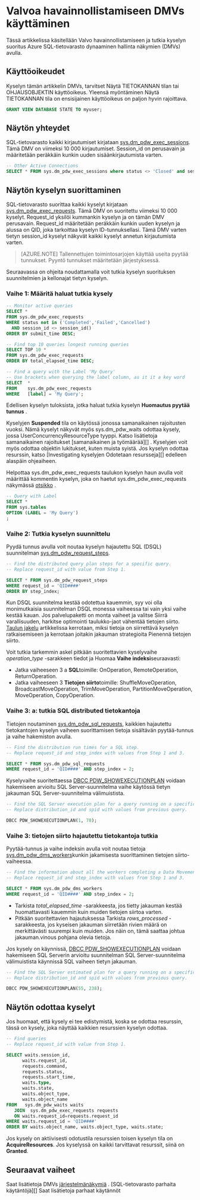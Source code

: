 <properties
   pageTitle="Valvoa havainnollistamiseen käyttämällä DMVs | Microsoft Azure"
   description="Opettele valvoa havainnollistamiseen DMVs avulla."
   services="sql-data-warehouse"
   documentationCenter="NA"
   authors="sonyam"
   manager="barbkess"
   editor=""/>

<tags
   ms.service="sql-data-warehouse"
   ms.devlang="NA"
   ms.topic="article"
   ms.tgt_pltfrm="NA"
   ms.workload="data-services"
   ms.date="10/08/2016"
   ms.author="sonyama;barbkess"/>

# <a name="monitor-your-workload-using-dmvs"></a>Valvoa havainnollistamiseen DMVs käyttäminen

Tässä artikkelissa käsitellään Valvo havainnollistamiseen ja tutkia kyselyn suoritus Azure SQL-tietovarasto dynaaminen hallinta näkymien (DMVs) avulla.

## <a name="permissions"></a>Käyttöoikeudet

Kyselyn tämän artikkelin DMVs, tarvitset Näytä TIETOKANNAN tilan tai OHJAUSOBJEKTIN käyttöoikeus. Yleensä myöntäminen Näytä TIETOKANNAN tila on ensisijainen käyttöoikeus on paljon hyvin rajoittava.

```sql
GRANT VIEW DATABASE STATE TO myuser;
```

## <a name="monitor-connections"></a>Näytön yhteydet

SQL-tietovarasto kaikki kirjautumiset kirjataan [sys.dm_pdw_exec_sessions][].  Tämä DMV on viimeksi 10 000 kirjautumiset.  Session_id on perusavain ja määritetään peräkkäin kunkin uuden sisäänkirjautumista varten.

```sql
-- Other Active Connections
SELECT * FROM sys.dm_pdw_exec_sessions where status <> 'Closed' and session_id <> session_id();
```

## <a name="monitor-query-execution"></a>Näytön kyselyn suorittaminen

SQL-tietovarasto suorittaa kaikki kyselyt kirjataan [sys.dm_pdw_exec_requests][].  Tämä DMV on suoritettu viimeksi 10 000 kyselyt.  Request_id yksilöi kummankin kyselyn ja on tämän DMV perusavain.  Request_id määritetään peräkkäin kunkin uuden kyselyn ja alussa on QID, joka tarkoittaa kyselyn ID-tunnuksellasi.  Tämä DMV varten tietyn session_id kyselyt näkyvät kaikki kyselyt annetun kirjautumista varten.

>[AZURE.NOTE] Tallennettujen toimintosarjojen käyttää useita pyytää tunnukset.  Pyyntö tunnukset määritetään järjestyksessä. 

Seuraavassa on ohjeita noudattamalla voit tutkia kyselyn suorituksen suunnitelmien ja kellonajat tietyn kyselyn.

### <a name="step-1-identify-the-query-you-wish-to-investigate"></a>Vaihe 1: Määritä haluat tutkia kysely

```sql
-- Monitor active queries
SELECT * 
FROM sys.dm_pdw_exec_requests 
WHERE status not in ('Completed','Failed','Cancelled')
  AND session_id <> session_id()
ORDER BY submit_time DESC;

-- Find top 10 queries longest running queries
SELECT TOP 10 * 
FROM sys.dm_pdw_exec_requests 
ORDER BY total_elapsed_time DESC;

-- Find a query with the Label 'My Query'
-- Use brackets when querying the label column, as it it a key word
SELECT  *
FROM    sys.dm_pdw_exec_requests
WHERE   [label] = 'My Query';
```

Edellisen kyselyn tuloksista, jotka haluat tutkia kyselyn **Huomautus pyytää tunnus** .

Kyselyjen **Suspended** tila on käytössä jonossa samanaikainen rajoitusten vuoksi. Nämä kyselyt näkyvät myös sys.dm_pdw_waits odottaa kysely, jossa UserConcurrencyResourceType tyyppi. Katso lisätietoja samanaikainen rajoitukset [samanaikainen ja työmäärää][] . Kyselyjen voit myös odottaa objektin lukitukset, kuten muista syistä.  Jos kyselyn odottaa resurssin, katso [Investigating kyselyjen Odotetaan resursseja][] edelleen alaspäin ohjeaiheen.

Helpottaa sys.dm_pdw_exec_requests taulukon kyselyn haun avulla voit määrittää kommentin kyselyn, joka on haetut sys.dm_pdw_exec_requests näkymässä [otsikko][] .

```sql
-- Query with Label
SELECT *
FROM sys.tables
OPTION (LABEL = 'My Query')
;
```

### <a name="step-2-investigate-the-query-plan"></a>Vaihe 2: Tutkia kyselyn suunnittelu

Pyydä tunnus avulla voit noutaa kyselyn hajautettu SQL (DSQL) suunnitelman [sys.dm_pdw_request_steps][].

```sql
-- Find the distributed query plan steps for a specific query.
-- Replace request_id with value from Step 1.

SELECT * FROM sys.dm_pdw_request_steps
WHERE request_id = 'QID####'
ORDER BY step_index;
```

Kun DSQL suunnitelma kestää odotettua kauemmin, syy voi olla monimutkaisia suunnitelman DSQL monessa vaiheessa tai vain yksi vaihe kestää kauan.  Jos palvelupaketti on monta vaiheet ja valitse Siirrä varallisuuden, harkitse optimointi taulukko-jaot vähentää tietojen siirto. [Taulun jakelu][] artikkelissa kerrotaan, miksi tietoja on siirrettävä kyselyn ratkaisemiseen ja kerrotaan joitakin jakauman strategioita Pienennä tietojen siirto.

Voit tutkia tarkemmin askel pitkään suoritettavien kyselyvaihe *operation_type* -sarakkeen tiedot ja Huomaa **Vaihe indeksi**seuraavasti:

- Jatka vaiheeseen 3 a **SQL**toimille: OnOperation, RemoteOperation, ReturnOperation.
- Jatka vaiheeseen 3 **Tietojen siirto**toimille: ShuffleMoveOperation, BroadcastMoveOperation, TrimMoveOperation, PartitionMoveOperation, MoveOperation, CopyOperation.

### <a name="step-3a-investigate-sql-on-the-distributed-databases"></a>Vaihe 3: a: tutkia SQL distributed tietokantoja

Tietojen noutaminen [sys.dm_pdw_sql_requests][], kaikkien hajautettu tietokantojen kyselyn vaiheen suorittamisen tietoja sisältävän pyytää-tunnus ja vaihe hakemiston avulla.

```sql
-- Find the distribution run times for a SQL step.
-- Replace request_id and step_index with values from Step 1 and 3.

SELECT * FROM sys.dm_pdw_sql_requests
WHERE request_id = 'QID####' AND step_index = 2;
```

Kyselyvaihe suoritettaessa [DBCC PDW_SHOWEXECUTIONPLAN][] voidaan hakemiseen arvioitu SQL Server-suunnitelma vaihe käytössä tietyn jakauman SQL Server-suunnitelma välimuistista.

```sql
-- Find the SQL Server execution plan for a query running on a specific SQL Data Warehouse Compute or Control node.
-- Replace distribution_id and spid with values from previous query.

DBCC PDW_SHOWEXECUTIONPLAN(1, 78);
```

### <a name="step-3b-investigate-data-movement-on-the-distributed-databases"></a>Vaihe 3: tietojen siirto hajautettu tietokantoja tutkia

Pyytää-tunnus ja vaihe indeksin avulla voit noutaa tietoja [sys.dm_pdw_dms_workers][]kunkin jakamisesta suorittaminen tietojen siirto-vaiheessa.

```sql
-- Find the information about all the workers completing a Data Movement Step.
-- Replace request_id and step_index with values from Step 1 and 3.

SELECT * FROM sys.dm_pdw_dms_workers
WHERE request_id = 'QID####' AND step_index = 2;
```

- Tarkista *total_elapsed_time* -sarakkeesta, jos tietty jakauman kestää huomattavasti kauemmin kuin muiden tietojen siirtoa varten.
- Pitkään suoritettavien hajautuksessa Tarkista *rows_processed* -sarakkeesta, jos kyseisen jakauman siirretään rivien määrä on merkittävästi suurempi kuin muiden. Jos näin on, tämä saattaa johtua jakauman.vinous pohjana olevia tietoja.

Jos kysely on käynnissä, [DBCC PDW_SHOWEXECUTIONPLAN][] voidaan hakemiseen SQL Serverin arvioitu suunnitelman SQL Server-suunnitelma välimuistista käynnissä SQL vaiheen tietyn jakauman.

```sql
-- Find the SQL Server estimated plan for a query running on a specific SQL Data Warehouse Compute or Control node.
-- Replace distribution_id and spid with values from previous query.

DBCC PDW_SHOWEXECUTIONPLAN(55, 238);
```

<a name="waiting"></a>
## <a name="monitor-waiting-queries"></a>Näytön odottaa kyselyt

Jos huomaat, että kysely ei tee edistymistä, koska se odottaa resurssin, tässä on kysely, joka näyttää kaikkien resurssien kyselyn odottaa.

```sql
-- Find queries 
-- Replace request_id with value from Step 1.

SELECT waits.session_id,
      waits.request_id,  
      requests.command,
      requests.status,
      requests.start_time,  
      waits.type,
      waits.state,
      waits.object_type,
      waits.object_name
FROM   sys.dm_pdw_waits waits
   JOIN  sys.dm_pdw_exec_requests requests
   ON waits.request_id=requests.request_id
WHERE waits.request_id = 'QID####'
ORDER BY waits.object_name, waits.object_type, waits.state;
```

Jos kysely on aktiivisesti odotustila resurssien toisen kyselyn tila on **AcquireResources**.  Jos kyselyssä on kaikki tarvittavat resurssit, siinä on **Granted**.

## <a name="next-steps"></a>Seuraavat vaiheet
Saat lisätietoja DMVs [järjestelmänäkymiä][] .
[SQL-tietovarasto parhaita käytäntöjä][] Saat lisätietoja parhaat käytännöt

<!--Image references-->

<!--Article references-->
[Manage overview]: ./sql-data-warehouse-overview-manage.md
[SQL-tietovarasto parhaat käytännöt]: ./sql-data-warehouse-best-practices.md
[Järjestelmänäkymiä]: ./sql-data-warehouse-reference-tsql-system-views.md
[Taulun jakelu]: ./sql-data-warehouse-tables-distribute.md
[Samanaikainen ja kuormituksen hallinta]: ./sql-data-warehouse-develop-concurrency.md
[Kyselyjen Odotetaan resursseja tutkiminen]: ./sql-data-warehouse-manage-monitor.md#waiting

<!--MSDN references-->
[sys.dm_pdw_dms_workers]: http://msdn.microsoft.com/library/mt203878.aspx
[sys.dm_pdw_exec_requests]: http://msdn.microsoft.com/library/mt203887.aspx
[sys.dm_pdw_exec_sessions]: http://msdn.microsoft.com/library/mt203883.aspx
[sys.dm_pdw_request_steps]: http://msdn.microsoft.com/library/mt203913.aspx
[sys.dm_pdw_sql_requests]: http://msdn.microsoft.com/library/mt203889.aspx
[DBCC PDW_SHOWEXECUTIONPLAN]: http://msdn.microsoft.com/library/mt204017.aspx
[DBCC PDW_SHOWSPACEUSED]: http://msdn.microsoft.com/library/mt204028.aspx
[OTSIKKO]: https://msdn.microsoft.com/library/ms190322.aspx
